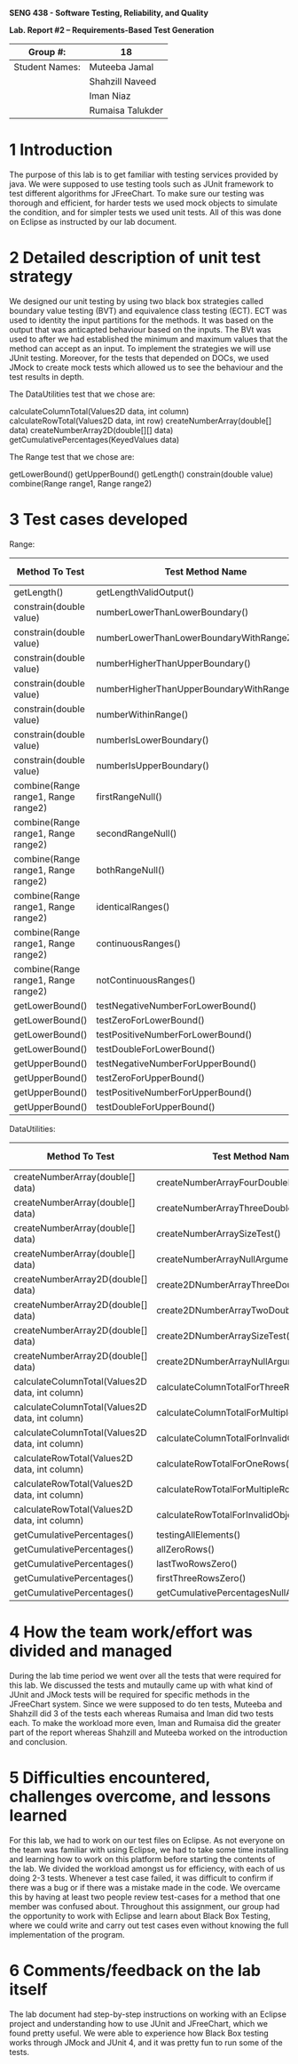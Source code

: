 **SENG 438 - Software Testing, Reliability, and Quality**

**Lab. Report \#2 – Requirements-Based Test Generation**

| Group \#:       | 18 |
|-----------------|---|
| Student Names:  |  Muteeba Jamal |
|                 |  Shahzill Naveed |
|                 |  Iman Niaz |
|                 |  Rumaisa Talukder |

# 1 Introduction

The purpose of this lab is to get familiar with testing services provided by java. We were supposed to use testing tools such as JUnit framework to test different algorithms for JFreeChart. To make sure our testing was thorough and efficient, for harder tests we used mock objects to simulate the condition, and for simpler tests we used unit tests. All of this was done on Eclipse as instructed by our lab document.

# 2 Detailed description of unit test strategy

We designed our unit testing by using two black box strategies called boundary value testing (BVT) and equivalence class testing (ECT). ECT was used to identity the input partitions for the methods. It was based on the output that was anticapted behaviour based on the inputs. The BVt was used to after we had established the minimum and maximum values that the method can accept as an input. To implement the strategies we will use JUnit testing. Moreover, for the tests that depended on DOCs, we used JMock to create mock tests which allowed us to see the behaviour and the test results in depth.

The DataUtilities test that we chose are:

calculateColumnTotal(Values2D data, int column)
calculateRowTotal(Values2D data, int row)
createNumberArray(double[] data)
createNumberArray2D(double[][] data)
getCumulativePercentages(KeyedValues data)

The Range test that we chose are:

getLowerBound()
getUpperBound()
getLength()
constrain(double value)
combine(Range range1, Range range2)



# 3 Test cases developed

Range:

| Method To Test | Test Method Name | Test Type |
|-----------------|---|---|
| getLength() | getLengthValidOutput() | ECT
| constrain(double value) | numberLowerThanLowerBoundary() | ECT
| constrain(double value) | numberLowerThanLowerBoundaryWithRangeZero() | ECT
| constrain(double value) | numberHigherThanUpperBoundary() | ECT
| constrain(double value) | numberHigherThanUpperBoundaryWithRangeZero() | ECT
| constrain(double value) | numberWithinRange() | ECT
| constrain(double value) | numberIsLowerBoundary() | ECT
| constrain(double value) | numberIsUpperBoundary() | ECT
| combine(Range range1, Range range2) | firstRangeNull() | ECT
| combine(Range range1, Range range2) | secondRangeNull() | ECT
| combine(Range range1, Range range2) | bothRangeNull() | ECT
| combine(Range range1, Range range2) | identicalRanges() | ECT
| combine(Range range1, Range range2) | continuousRanges() | ECT
| combine(Range range1, Range range2) | notContinuousRanges() | ECT
| getLowerBound() | testNegativeNumberForLowerBound() | ECT
| getLowerBound() | testZeroForLowerBound() | ECT
| getLowerBound() | testPositiveNumberForLowerBound() | ECT
| getLowerBound() | testDoubleForLowerBound() | ECT
| getUpperBound() | testNegativeNumberForUpperBound() | ECT
| getUpperBound() | testZeroForUpperBound() | ECT
| getUpperBound() | testPositiveNumberForUpperBound() | ECT
| getUpperBound() | testDoubleForUpperBound() | ECT



DataUtilities:

| Method To Test | Test Method Name | Test Type |
|-----------------|---|---|
| createNumberArray(double[] data) | createNumberArrayFourDoubleElements() | ECT 
| createNumberArray(double[] data) | createNumberArrayThreeDoubleElements() | ECT 
| createNumberArray(double[] data) | createNumberArraySizeTest() | ECT 
| createNumberArray(double[] data)| createNumberArrayNullArgument() | BVT
| createNumberArray2D(double[] data) | create2DNumberArrayThreeDoubleElements() | ECT
| createNumberArray2D(double[] data) | create2DNumberArrayTwoDoubleElements() | ECT
| createNumberArray2D(double[] data) | create2DNumberArraySizeTest() | ECT
| createNumberArray2D(double[] data) | create2DNumberArrayNullArgument() | BVT
| calculateColumnTotal(Values2D data, int column) | calculateColumnTotalForThreeRows() | ECT
| calculateColumnTotal(Values2D data, int column) | calculateColumnTotalForMultipleRows() | ECT
| calculateColumnTotal(Values2D data, int column) | calculateColumnTotalForInvalidObject() | BVT
| calculateRowTotal(Values2D data, int column) | calculateRowTotalForOneRows() | ECT
| calculateRowTotal(Values2D data, int column) | calculateRowTotalForMultipleRows() | ECT
| calculateRowTotal(Values2D data, int column) | calculateRowTotalForInvalidObject() | BVT
| getCumulativePercentages() | testingAllElements() | ECT
| getCumulativePercentages() | allZeroRows() | ECT
| getCumulativePercentages() | lastTwoRowsZero() | ECT
| getCumulativePercentages() | firstThreeRowsZero() | ECT
| getCumulativePercentages() | getCumulativePercentagesNullArgument() | BVT




# 4 How the team work/effort was divided and managed

During the lab time period we went over all the tests that were required for this lab. We discussed the tests and mutaully came up with what kind of JUnit and JMock tests will be required for specific methods in the JFreeChart system. Since we were supposed to do ten tests, Muteeba and Shahzill did 3 of the tests each whereas Rumaisa and Iman did two tests each. To make the workload more even, Iman and Rumaisa did the greater part of the report whereas Shahzill and Muteeba worked on the introduction and conclusion. 

# 5 Difficulties encountered, challenges overcome, and lessons learned

For this lab, we had to work on our test files on Eclipse. As not everyone on the team was familiar with using Eclipse, we had to take some time installing and learning how to work on this platform before starting the contents of the lab. We divided the workload amongst us for efficiency, with each of us doing 2-3 tests. Whenever a test case failed, it was difficult to confirm if there was a bug or if there was a mistake made in the code. We overcame this by having at least two people review test-cases for a method that one member was confused about. Throughout this assignment, our group had the opportunity to work with Eclipse and learn about Black Box Testing, where we could write and carry out test cases even without knowing the full implementation of the program.

# 6 Comments/feedback on the lab itself

The lab document had step-by-step instructions on working with an Eclipse project and understanding how to use JUnit and JFreeChart, which we found pretty useful. We were able to experience how Black Box testing works through JMock and JUnit 4, and it was pretty fun to run some of the tests.
